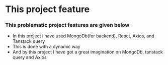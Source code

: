 # This project feature

<h3>This problematic project features are given below</h3>
<ul><li>In this project i have used MongoDb(for backend), React, Axios, and Tanstack query  </li>
<li>This is done with a dynamic way</li>
<li>And by this project I have got a great imagination on MongoDb, tanstack query and Axios</li>
</ul>
